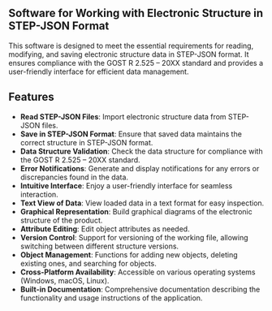 ## Software for Working with Electronic Structure in STEP-JSON Format

This software is designed to meet the essential requirements for reading, modifying, and saving electronic structure data in STEP-JSON format. It ensures compliance with the GOST R 2.525 – 20XX standard and provides a user-friendly interface for efficient data management.

## Features

- **Read STEP-JSON Files**: Import electronic structure data from STEP-JSON files.
- **Save in STEP-JSON Format**: Ensure that saved data maintains the correct structure in STEP-JSON format.
- **Data Structure Validation**: Check the data structure for compliance with the GOST R 2.525 – 20XX standard.
- **Error Notifications**: Generate and display notifications for any errors or discrepancies found in the data.
- **Intuitive Interface**: Enjoy a user-friendly interface for seamless interaction.
- **Text View of Data**: View loaded data in a text format for easy inspection.
- **Graphical Representation**: Build graphical diagrams of the electronic structure of the product.
- **Attribute Editing**: Edit object attributes as needed.
- **Version Control**: Support for versioning of the working file, allowing switching between different structure versions.
- **Object Management**: Functions for adding new objects, deleting existing ones, and searching for objects.
- **Cross-Platform Availability**: Accessible on various operating systems (Windows, macOS, Linux).
- **Built-in Documentation**: Comprehensive documentation describing the functionality and usage instructions of the application.
